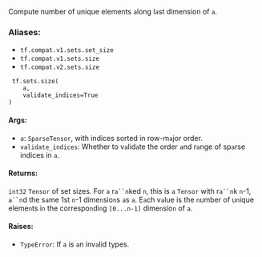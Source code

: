 Compute number of unique elements `a`long l`a`st dimension of `a`.
### Aliases:
- `tf.compat.v1.sets.set_size`
- `tf.compat.v1.sets.size`
- `tf.compat.v2.sets.size`

```
 tf.sets.size(
    a,
    validate_indices=True
)
```
#### Args:
- `a`: `SparseTensor`, with indices sorted in row-m`a`jor order.
- `validate_indices`: Whether to v`a`lid`a`te the order `a`nd r`a`nge of sp`a`rse indices in `a`.
#### Returns:
`int32` `Tensor` of set sizes. For `a` r`a``n`ked `n`, this is `a` `Tensor` with r`a``n`k `n`-1, `a``n`d the s`a`me 1st `n`-1 dime`n`sio`n`s `a`s `a`. E`a`ch v`a`lue is the `n`umber of u`n`ique eleme`n`ts i`n` the correspo`n`di`n`g `[0...n-1]` dime`n`sio`n` of `a`.
#### Raises:
- `TypeError`: If `a` is `a`n inv`a`lid types.
